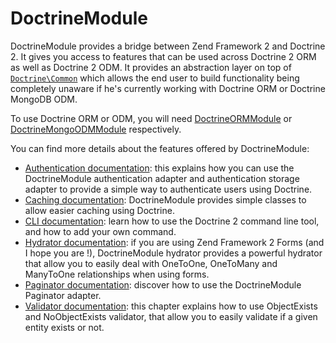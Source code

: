 # DoctrineModule

DoctrineModule provides a bridge between Zend Framework 2 and Doctrine 2. 
It gives you access to features that can be used across Doctrine 2 ORM as well as Doctrine 2 ODM.
It provides an abstraction layer on top of [`Doctrine\Common`](https://github.com/doctrine/common)
which allows the end user to build functionality being completely unaware if he's currently working
with Doctrine ORM or Doctrine MongoDB ODM.

To use Doctrine ORM or ODM, you will need [DoctrineORMModule](https://github.com/doctrine/DoctrineORMModule) 
or [DoctrineMongoODMModule](https://github.com/doctrine/DoctrineMongoODMModule) respectively.

You can find more details about the features offered by DoctrineModule:

* [Authentication documentation](https://github.com/doctrine/DoctrineModule/blob/master/docs/authentication.md): this explains how you can use the DoctrineModule authentication adapter and authentication storage adapter to provide a simple way to authenticate users using Doctrine.
* [Caching documentation](https://github.com/doctrine/DoctrineModule/blob/master/docs/caching.md): DoctrineModule provides simple classes to allow easier caching using Doctrine.
* [CLI documentation](https://github.com/doctrine/DoctrineModule/blob/master/docs/cli.md): learn how to use the Doctrine 2 command line tool, and how to add your own command.
* [Hydrator documentation](https://github.com/doctrine/DoctrineModule/blob/master/docs/hydrator.md): if you are using Zend Framework 2 Forms (and I hope you are !), DoctrineModule hydrator provides a powerful hydrator that allow you to easily deal with OneToOne, OneToMany and ManyToOne relationships when using forms.
* [Paginator documentation](https://github.com/doctrine/DoctrineModule/blob/master/docs/paginator.md): discover how to use the DoctrineModule Paginator adapter.
* [Validator documentation](https://github.com/doctrine/DoctrineModule/blob/master/docs/validator.md): this chapter explains how to use ObjectExists and NoObjectExists validator, that allow you to easily validate if a given entity exists or not.